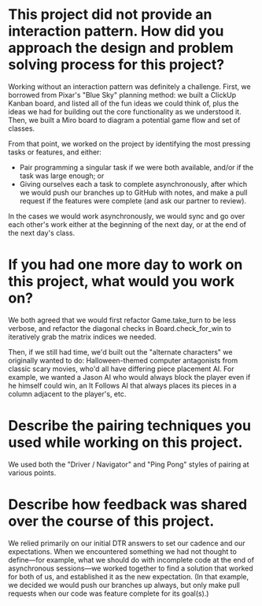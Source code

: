 # This project did not provide an interaction pattern. How did you approach the design and problem solving process for this project?

Working without an interaction pattern was definitely a challenge. First, we borrowed from Pixar's "Blue Sky" planning method: we built a ClickUp Kanban board, and listed all of the fun ideas we could think of, plus the ideas we had for building out the core functionality as we understood it. Then, we built a Miro board to diagram a potential game flow and set of classes. 

From that point, we worked on the project by identifying the most pressing tasks or features, and either:
- Pair programming a singular task if we were both available, and/or if the task was large enough; or
- Giving ourselves each a task to complete asynchronously, after which we would push our branches up to GitHub with notes, and make a pull request if the features were complete (and ask our partner to review).

In the cases we would work asynchronously, we would sync and go over each other's work either at the beginning of the next day, or at the end of the next day's class.

# If you had one more day to work on this project, what would you work on?

We both agreed that we would first refactor Game.take_turn to be less verbose, and refactor the diagonal checks in Board.check_for_win to iteratively grab the matrix indices we needed. 

Then, if we still had time, we'd built out the "alternate characters" we originally wanted to do: Halloween-themed computer antagonists from classic scary movies, who'd all have differing piece placement AI. For example, we wanted a Jason AI who would always block the player even if he himself could win, an It Follows AI that always places its pieces in a column adjacent to the player's, etc.

# Describe the pairing techniques you used while working on this project.

We used both the "Driver / Navigator" and "Ping Pong" styles of pairing at various points.

# Describe how feedback was shared over the course of this project. 

We relied primarily on our initial DTR answers to set our cadence and our expectations. When we encountered something we had not thought to define—for example, what we should do with incomplete code at the end of asynchronous sessions—we worked together to find a solution that worked for both of us, and established it as the new expectation. (In that example, we decided we would push our branches up always, but only make pull requests when our code was feature complete for its goal(s).)